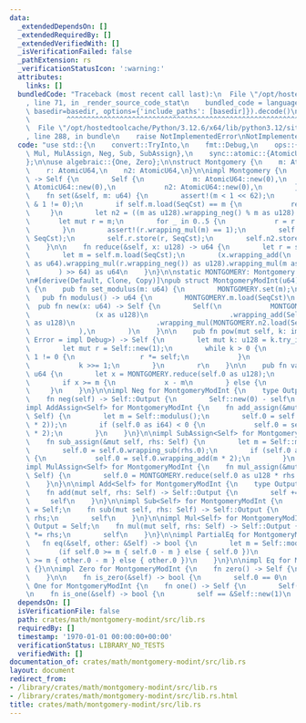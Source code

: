 ```yaml
---
data:
  _extendedDependsOn: []
  _extendedRequiredBy: []
  _extendedVerifiedWith: []
  _isVerificationFailed: false
  _pathExtension: rs
  _verificationStatusIcon: ':warning:'
  attributes:
    links: []
  bundledCode: "Traceback (most recent call last):\n  File \"/opt/hostedtoolcache/Python/3.12.6/x64/lib/python3.12/site-packages/onlinejudge_verify/documentation/build.py\"\
    , line 71, in _render_source_code_stat\n    bundled_code = language.bundle(stat.path,\
    \ basedir=basedir, options={'include_paths': [basedir]}).decode()\n          \
    \         ^^^^^^^^^^^^^^^^^^^^^^^^^^^^^^^^^^^^^^^^^^^^^^^^^^^^^^^^^^^^^^^^^^^^^^^^^^^^^^^^^\n\
    \  File \"/opt/hostedtoolcache/Python/3.12.6/x64/lib/python3.12/site-packages/onlinejudge_verify/languages/rust.py\"\
    , line 288, in bundle\n    raise NotImplementedError\nNotImplementedError\n"
  code: "use std::{\n    convert::TryInto,\n    fmt::Debug,\n    ops::{Add, AddAssign,\
    \ Mul, MulAssign, Neg, Sub, SubAssign},\n    sync::atomic::{AtomicU64, Ordering::SeqCst},\n\
    };\n\nuse algebraic::{One, Zero};\n\nstruct Montgomery {\n    m: AtomicU64,\n\
    \    r: AtomicU64,\n    n2: AtomicU64,\n}\n\nimpl Montgomery {\n    const fn new()\
    \ -> Self {\n        Self {\n            m: AtomicU64::new(0),\n            r:\
    \ AtomicU64::new(0),\n            n2: AtomicU64::new(0),\n        }\n    }\n\n\
    \    fn set(&self, m: u64) {\n        assert!(m < 1 << 62);\n        assert!(m\
    \ & 1 != 0);\n        if self.m.load(SeqCst) == m {\n            return;\n   \
    \     }\n        let n2 = ((m as u128).wrapping_neg() % m as u128) as u64;\n \
    \       let mut r = m;\n        for _ in 0..5 {\n            r = r.wrapping_mul(2u64.wrapping_sub(m.wrapping_mul(r)));\n\
    \        }\n        assert!(r.wrapping_mul(m) == 1);\n        self.m.store(m,\
    \ SeqCst);\n        self.r.store(r, SeqCst);\n        self.n2.store(n2, SeqCst);\n\
    \    }\n\n    fn reduce(&self, x: u128) -> u64 {\n        let r = self.r.load(SeqCst);\n\
    \        let m = self.m.load(SeqCst);\n        (x.wrapping_add(\n            ((x\
    \ as u64).wrapping_mul(r.wrapping_neg()) as u128).wrapping_mul(m as u128),\n \
    \       ) >> 64) as u64\n    }\n}\n\nstatic MONTGOMERY: Montgomery = Montgomery::new();\n\
    \n#[derive(Default, Clone, Copy)]\npub struct MontgomeryModInt(u64);\n\nimpl MontgomeryModInt\
    \ {\n    pub fn set_modulus(m: u64) {\n        MONTGOMERY.set(m);\n    }\n\n \
    \   pub fn modulus() -> u64 {\n        MONTGOMERY.m.load(SeqCst)\n    }\n\n  \
    \  pub fn new(x: u64) -> Self {\n        Self(\n            MONTGOMERY.reduce(\n\
    \                (x as u128)\n                    .wrapping_add(Self::modulus()\
    \ as u128)\n                    .wrapping_mul(MONTGOMERY.n2.load(SeqCst) as u128),\n\
    \            ),\n        )\n    }\n\n    pub fn pow(mut self, k: impl TryInto<u128,\
    \ Error = impl Debug>) -> Self {\n        let mut k: u128 = k.try_into().unwrap();\n\
    \        let mut r = Self::new(1);\n        while k > 0 {\n            if k &\
    \ 1 != 0 {\n                r *= self;\n            }\n            self *= self;\n\
    \            k >>= 1;\n        }\n        r\n    }\n\n    pub fn val(self) ->\
    \ u64 {\n        let x = MONTGOMERY.reduce(self.0 as u128);\n        let m = Self::modulus();\n\
    \        if x >= m {\n            x - m\n        } else {\n            x\n   \
    \     }\n    }\n}\n\nimpl Neg for MontgomeryModInt {\n    type Output = Self;\n\
    \    fn neg(self) -> Self::Output {\n        Self::new(0) - self\n    }\n}\n\n\
    impl AddAssign<Self> for MontgomeryModInt {\n    fn add_assign(&mut self, rhs:\
    \ Self) {\n        let m = Self::modulus();\n        self.0 = self.0.wrapping_add(rhs.0.wrapping_sub(m\
    \ * 2));\n        if (self.0 as i64) < 0 {\n            self.0 = self.0.wrapping_add(m\
    \ * 2);\n        }\n    }\n}\n\nimpl SubAssign<Self> for MontgomeryModInt {\n\
    \    fn sub_assign(&mut self, rhs: Self) {\n        let m = Self::modulus();\n\
    \        self.0 = self.0.wrapping_sub(rhs.0);\n        if (self.0 as i64) < 0\
    \ {\n            self.0 = self.0.wrapping_add(m * 2);\n        }\n    }\n}\n\n\
    impl MulAssign<Self> for MontgomeryModInt {\n    fn mul_assign(&mut self, rhs:\
    \ Self) {\n        self.0 = MONTGOMERY.reduce(self.0 as u128 * rhs.0 as u128);\n\
    \    }\n}\n\nimpl Add<Self> for MontgomeryModInt {\n    type Output = Self;\n\
    \    fn add(mut self, rhs: Self) -> Self::Output {\n        self += rhs;\n   \
    \     self\n    }\n}\n\nimpl Sub<Self> for MontgomeryModInt {\n    type Output\
    \ = Self;\n    fn sub(mut self, rhs: Self) -> Self::Output {\n        self -=\
    \ rhs;\n        self\n    }\n}\n\nimpl Mul<Self> for MontgomeryModInt {\n    type\
    \ Output = Self;\n    fn mul(mut self, rhs: Self) -> Self::Output {\n        self\
    \ *= rhs;\n        self\n    }\n}\n\nimpl PartialEq for MontgomeryModInt {\n \
    \   fn eq(&self, other: &Self) -> bool {\n        let m = Self::modulus();\n \
    \       (if self.0 >= m { self.0 - m } else { self.0 })\n            == (if other.0\
    \ >= m { other.0 - m } else { other.0 })\n    }\n}\n\nimpl Eq for MontgomeryModInt\
    \ {}\n\nimpl Zero for MontgomeryModInt {\n    fn zero() -> Self {\n        Self(0)\n\
    \    }\n\n    fn is_zero(&self) -> bool {\n        self.0 == 0\n    }\n}\n\nimpl\
    \ One for MontgomeryModInt {\n    fn one() -> Self {\n        Self(1)\n    }\n\
    \n    fn is_one(&self) -> bool {\n        self == &Self::new(1)\n    }\n}\n"
  dependsOn: []
  isVerificationFile: false
  path: crates/math/montgomery-modint/src/lib.rs
  requiredBy: []
  timestamp: '1970-01-01 00:00:00+00:00'
  verificationStatus: LIBRARY_NO_TESTS
  verifiedWith: []
documentation_of: crates/math/montgomery-modint/src/lib.rs
layout: document
redirect_from:
- /library/crates/math/montgomery-modint/src/lib.rs
- /library/crates/math/montgomery-modint/src/lib.rs.html
title: crates/math/montgomery-modint/src/lib.rs
---
```

